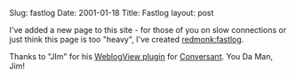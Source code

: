 Slug: fastlog
Date: 2001-01-18
Title: Fastlog
layout: post

I&#39;ve added a new page to this site - for those of you on slow connections or just think this page is too &quot;heavy&quot;, I&#39;ve created <a href="http://www.redmonk.net/fastlog">redmonk:fastlog</a>.

Thanks to &quot;JIm&quot; for his <a href="http://www.free-conversant.com/free-conversant/support/1861">WeblogView plugin</a> for <a href="http://www.free-conversant.com/">Conversant</a>. You Da Man, Jim!
